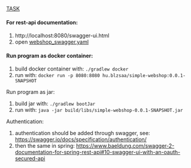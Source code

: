 [TASK](task.md)

#### For rest-api documentation: 
1. http://localhost:8080/swagger-ui.html
1. open [webshop_swagger.yaml](src/main/resources/swagger/webshop_swagger.yaml)

#### Run program as docker container:
1. build docker container with: `./gradlew docker`
1. run with: `docker run -p 8080:8080 hu.blzsaa/simple-webshop:0.0.1-SNAPSHOT`

Run program as jar:
1. build jar with: `./gradlew bootJar`
1. run with: `java -jar build/libs/simple-webshop-0.0.1-SNAPSHOT.jar`

Authentication:
1. authentication should be added through swagger, see: https://swagger.io/docs/specification/authentication/
1. then the same in spring: https://www.baeldung.com/swagger-2-documentation-for-spring-rest-api#10-swagger-ui-with-an-oauth-secured-api
